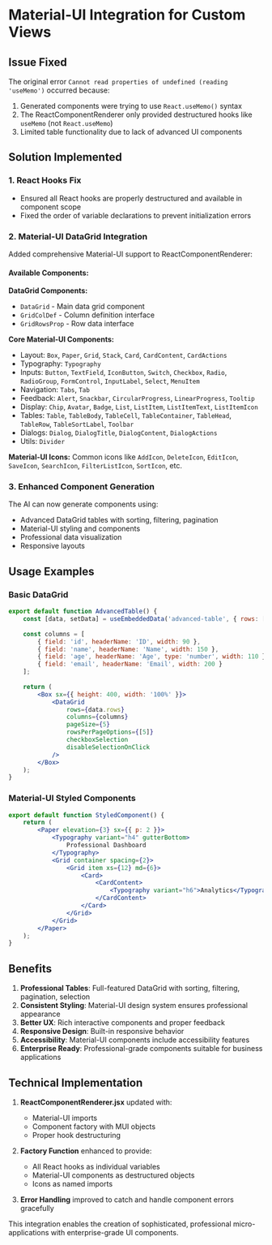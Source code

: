# Material-UI Integration for Custom Views

## Issue Fixed

The original error `Cannot read properties of undefined (reading 'useMemo')` occurred because:

1. Generated components were trying to use `React.useMemo()` syntax 
2. The ReactComponentRenderer only provided destructured hooks like `useMemo` (not `React.useMemo`)
3. Limited table functionality due to lack of advanced UI components

## Solution Implemented

### 1. React Hooks Fix
- Ensured all React hooks are properly destructured and available in component scope
- Fixed the order of variable declarations to prevent initialization errors

### 2. Material-UI DataGrid Integration
Added comprehensive Material-UI support to ReactComponentRenderer:

#### Available Components:
**DataGrid Components:**
- `DataGrid` - Main data grid component
- `GridColDef` - Column definition interface
- `GridRowsProp` - Row data interface

**Core Material-UI Components:**
- Layout: `Box`, `Paper`, `Grid`, `Stack`, `Card`, `CardContent`, `CardActions`
- Typography: `Typography`
- Inputs: `Button`, `TextField`, `IconButton`, `Switch`, `Checkbox`, `Radio`, `RadioGroup`, `FormControl`, `InputLabel`, `Select`, `MenuItem`
- Navigation: `Tabs`, `Tab`
- Feedback: `Alert`, `Snackbar`, `CircularProgress`, `LinearProgress`, `Tooltip`
- Display: `Chip`, `Avatar`, `Badge`, `List`, `ListItem`, `ListItemText`, `ListItemIcon`
- Tables: `Table`, `TableBody`, `TableCell`, `TableContainer`, `TableHead`, `TableRow`, `TableSortLabel`, `Toolbar`
- Dialogs: `Dialog`, `DialogTitle`, `DialogContent`, `DialogActions`
- Utils: `Divider`

**Material-UI Icons:**
Common icons like `AddIcon`, `DeleteIcon`, `EditIcon`, `SaveIcon`, `SearchIcon`, `FilterListIcon`, `SortIcon`, etc.

### 3. Enhanced Component Generation
The AI can now generate components using:
- Advanced DataGrid tables with sorting, filtering, pagination
- Material-UI styling and components
- Professional data visualization
- Responsive layouts

## Usage Examples

### Basic DataGrid
```jsx
export default function AdvancedTable() {
    const [data, setData] = useEmbeddedData('advanced-table', { rows: [] });
    
    const columns = [
        { field: 'id', headerName: 'ID', width: 90 },
        { field: 'name', headerName: 'Name', width: 150 },
        { field: 'age', headerName: 'Age', type: 'number', width: 110 },
        { field: 'email', headerName: 'Email', width: 200 }
    ];
    
    return (
        <Box sx={{ height: 400, width: '100%' }}>
            <DataGrid
                rows={data.rows}
                columns={columns}
                pageSize={5}
                rowsPerPageOptions={[5]}
                checkboxSelection
                disableSelectionOnClick
            />
        </Box>
    );
}
```

### Material-UI Styled Components
```jsx
export default function StyledComponent() {
    return (
        <Paper elevation={3} sx={{ p: 2 }}>
            <Typography variant="h4" gutterBottom>
                Professional Dashboard
            </Typography>
            <Grid container spacing={2}>
                <Grid item xs={12} md={6}>
                    <Card>
                        <CardContent>
                            <Typography variant="h6">Analytics</Typography>
                        </CardContent>
                    </Card>
                </Grid>
            </Grid>
        </Paper>
    );
}
```

## Benefits

1. **Professional Tables**: Full-featured DataGrid with sorting, filtering, pagination, selection
2. **Consistent Styling**: Material-UI design system ensures professional appearance
3. **Better UX**: Rich interactive components and proper feedback
4. **Responsive Design**: Built-in responsive behavior
5. **Accessibility**: Material-UI components include accessibility features
6. **Enterprise Ready**: Professional-grade components suitable for business applications

## Technical Implementation

1. **ReactComponentRenderer.jsx** updated with:
   - Material-UI imports
   - Component factory with MUI objects
   - Proper hook destructuring

2. **Factory Function** enhanced to provide:
   - All React hooks as individual variables
   - Material-UI components as destructured objects
   - Icons as named imports

3. **Error Handling** improved to catch and handle component errors gracefully

This integration enables the creation of sophisticated, professional micro-applications with enterprise-grade UI components.